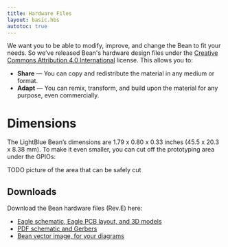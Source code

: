 ```yaml
---
title: Hardware Files
layout: basic.hbs
autotoc: true
---
```


We want you to be able to modify, improve, and change the Bean to fit your needs. So we’ve released Bean's hardware design files under the [Creative Commons Attribution 4.0 International](https://creativecommons.org/licenses/by/4.0/) license. This allows you to:

* **Share** — You can copy and redistribute the material in any medium or format.
* **Adapt** — You can remix, transform, and build upon the material for any purpose, even commercially.

# Dimensions

The LightBlue Bean’s dimensions are 1.79 x 0.80 x 0.33 inches (45.5 x 20.3 x 8.38 mm). To make it even smaller, you can cut off the prototyping area under the GPIOs:

TODO picture of the area that can be safely cut

## Downloads

Download the Bean hardware files (Rev.E) here:

* [Eagle schematic, Eagle PCB layout, and 3D models](http://punchthrough.com/files/bean/hardware/BEAN_MODEL_REVE_1.1.0.zip)
* [PDF schematic and Gerbers](http://punchthrough.com/docs/files/Bean/Bean_revE_board_export.pdf)
* [Bean vector image, for your diagrams](http://punchthrough.com/bean/wp-content/uploads/2014/05/beanfritzing.svg)
